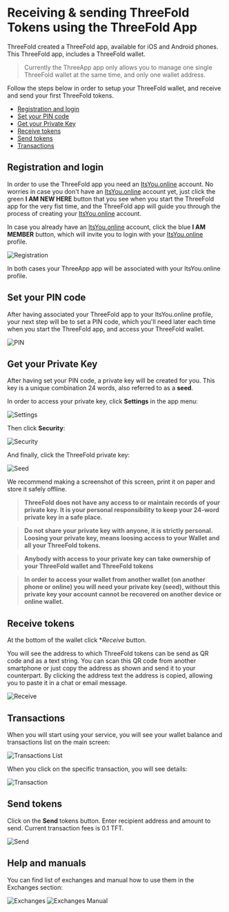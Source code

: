 # Receiving & sending ThreeFold Tokens using the ThreeFold App

ThreeFold created a ThreeFold app, available for iOS and Android phones. This ThreeFold app, includes a ThreeFold wallet. 

> Currently the ThreeApp app only allows you to manage one single ThreeFold wallet at the same time, and only one wallet address.

Follow the steps below in order to setup your ThreeFold wallet, and receive and send your first ThreeFold tokens.

- [Registration and login](#iyo)
- [Set your PIN code](#pin)
- [Get your Private Key](#seed)
- [Receive tokens](#receive)
- [Send tokens](#send)
- [Transactions](#transactions)

<a id='iyo'><a>

## Registration and login

In order to use the ThreeFold app you need an [ItsYou.online](itsyou.online) account. No worries in case you don't have an [ItsYou.online](itsyou.online) account yet, just click the green **I AM NEW HERE** button that you see when you start the ThreeFold app for the very fist time, and  the ThreeFold app will guide you through the process of creating your [ItsYou.online](itsyou.online) account.

In case you already have an [ItsYou.online](itsyou.online) account, click the blue **I AM MEMBER** button, which will invite you to login with your [ItsYou.online](itsyou.online) profile.

![Registration](https://raw.githubusercontent.com/threefoldfoundation/info_tokens/master/docs/img/wallet-registration-300.png "Registration Screen")

In both cases your ThreeApp app will be associated with your ItsYou.online profile.


<a id='pin'><a>

## Set your PIN code

After having associated your ThreeFold app to your ItsYou.online profile, your next step will be to set a PIN code, which you'll need later each time when you start the ThreeFold app, and access your ThreeFold wallet.

![PIN](https://raw.githubusercontent.com/threefoldfoundation/info_tokens/master/docs/img/wallet-pin-300.jpg "PIN")


<a id='seed'><a>

## Get your Private Key

After having set your PIN code, a private key will be created for you. This key is a unique combination 24 words, also referred to as a **seed**. 

In order to access your private key, click **Settings** in the app menu:

![Settings](https://raw.githubusercontent.com/threefoldfoundation/info_tokens/master/docs/img/wallet-settings.png "Settings")


Then click **Security**:

![Security](https://raw.githubusercontent.com/threefoldfoundation/info_tokens/master/docs/img/wallet-security.png "Security")

And finally, click the ThreeFold private key:

![Seed](https://raw.githubusercontent.com/threefoldfoundation/info_tokens/master/docs/img/wallet-seed.png "Seed")


We recommend making a screenshot of this screen, print it on paper and store it safely offline.

> **ThreeFold does not have any access to or maintain records of your private key. It is your personal responsibility to keep your 24-word private key in a safe place.**

> **Do not share your private key with anyone, it is strictly personal. Loosing your private key, means loosing access to your Wallet and all your ThreeFold tokens.**

> **Anybody with access to your private key can take ownership of your ThreeFold wallet and ThreeFold tokens**

> **In order to access your wallet from another wallet (on another phone or online) you will need your private key (seed), without this private key your account cannot be recovered on another device or online wallet.**


<a id='receive'><a>

## Receive tokens

At the bottom of the wallet click **Receive* button.

You will see the address to which ThreeFold tokens can be send as QR code and as a text string. You can scan this QR code from another smartphone or just copy the address as shown and send it to your counterpart. By clicking the address text the address is copied, allowing you to paste it in a chat or email message. 

![Receive](https://raw.githubusercontent.com/threefoldfoundation/info_tokens/master/docs/img/wallet-receive-300.jpg "Receive")


<a id='transactions'><a>

## Transactions
When you will start using your service, you will see your wallet balance and transactions list on the main screen:

![Transactions List](https://raw.githubusercontent.com/threefoldfoundation/info_tokens/master/docs/img/wallet-transaction-list-300.jpg "Transactions List")

When you click on the specific transaction, you will see details:

![Transaction](https://raw.githubusercontent.com/threefoldfoundation/info_tokens/master/docs/img/wallet-transaction-300.jpg "Transaction")


<a id='send'><a>

## Send tokens
Click on the **Send** tokens button. Enter recipient address and amount to send. Current transaction fees is 0.1 TFT.

![Send](https://raw.githubusercontent.com/threefoldfoundation/info_tokens/master/docs/img/wallet-send-300.jpg "Send")

## Help and manuals
You can find list of exchanges and manual how to use them in the Exchanges section:

![Exchanges](https://raw.githubusercontent.com/threefoldfoundation/info_tokens/master/docs/img/wallet-exchanges-300.jpg "Exchanges")
![Exchanges Manual](https://raw.githubusercontent.com/threefoldfoundation/info_tokens/master/docs/img/wallet-exchanges-manual-300.jpg "Exchanges Manual")

